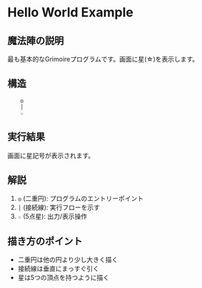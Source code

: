 # Hello World Example

## 魔法陣の説明

最も基本的なGrimoireプログラムです。画面に星(☆)を表示します。

## 構造

```
    ◎
    │
    ☆
```

## 実行結果

画面に星記号が表示されます。

## 解説

1. `◎` (二重円): プログラムのエントリーポイント
2. `│` (接続線): 実行フローを示す
3. `☆` (5点星): 出力/表示操作

## 描き方のポイント

- 二重円は他の円より少し大きく描く
- 接続線は垂直にまっすぐ引く
- 星は5つの頂点を持つように描く